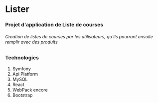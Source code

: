 # Lister
### Projet d'application de Liste de courses

###### Creation de listes de courses par les utilisateurs, qu'ils pourront ensuite remplir avec des produits

### Technologies
1. Symfony
2. Api Platform
3. MySQL
4. React
5. WebPack encore
6. Bootstrap
   